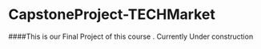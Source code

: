 # CapstoneProject-TECHMarket
####This is our Final Project of this course . Currently Under construction  
